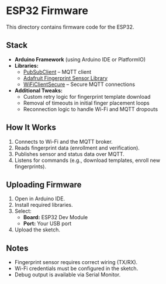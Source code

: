 # ESP32 Firmware

This directory contains firmware code for the ESP32.

## Stack
- **Arduino Framework** (using Arduino IDE or PlatformIO)
- **Libraries:**
  - [PubSubClient](https://pubsubclient.knolleary.net) – MQTT client
  - [Adafruit Fingerprint Sensor Library](https://github.com/adafruit/Adafruit-Fingerprint-Sensor-Library)
  - [WiFiClientSecure](https://www.arduino.cc/en/Reference/WiFiClientSecure) – Secure MQTT connections
- **Additional Tweaks:**
  - Custom retry logic for fingerprint template download
  - Removal of timeouts in initial finger placement loops
  - Reconnection logic to handle Wi-Fi and MQTT dropouts

## How It Works
1. Connects to Wi-Fi and the MQTT broker.
2. Reads fingerprint data (enrollment and verification).
3. Publishes sensor and status data over MQTT.
4. Listens for commands (e.g., download templates, enroll new fingerprints).

## Uploading Firmware
1. Open in Arduino IDE.
2. Install required libraries.
3. Select:
   - **Board:** ESP32 Dev Module
   - **Port:** Your USB port
4. Upload the sketch.

## Notes
- Fingerprint sensor requires correct wiring (TX/RX).
- Wi-Fi credentials must be configured in the sketch.
- Debug output is available via Serial Monitor.
